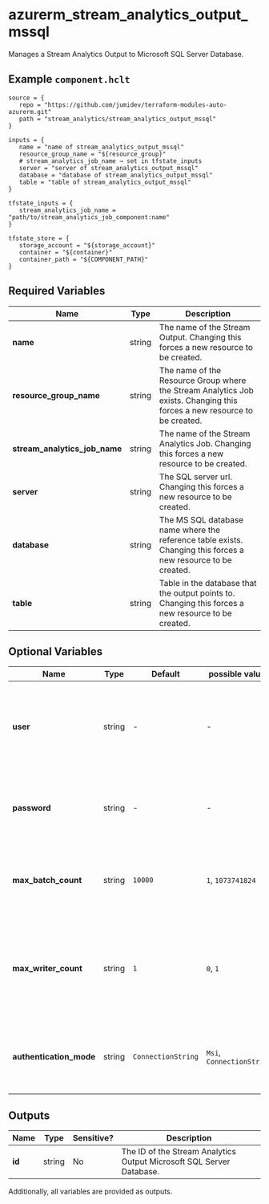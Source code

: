 # azurerm_stream_analytics_output_mssql

Manages a Stream Analytics Output to Microsoft SQL Server Database.

## Example `component.hclt`

```hcl
source = {
   repo = "https://github.com/jumidev/terraform-modules-auto-azurerm.git"   
   path = "stream_analytics/stream_analytics_output_mssql"   
}

inputs = {
   name = "name of stream_analytics_output_mssql"   
   resource_group_name = "${resource_group}"   
   # stream_analytics_job_name → set in tfstate_inputs
   server = "server of stream_analytics_output_mssql"   
   database = "database of stream_analytics_output_mssql"   
   table = "table of stream_analytics_output_mssql"   
}

tfstate_inputs = {
   stream_analytics_job_name = "path/to/stream_analytics_job_component:name"   
}

tfstate_store = {
   storage_account = "${storage_account}"   
   container = "${container}"   
   container_path = "${COMPONENT_PATH}"   
}

```

## Required Variables

| Name | Type |  Description |
| ---- | --------- |  ----------- |
| **name** | string |  The name of the Stream Output. Changing this forces a new resource to be created. | 
| **resource_group_name** | string |  The name of the Resource Group where the Stream Analytics Job exists. Changing this forces a new resource to be created. | 
| **stream_analytics_job_name** | string |  The name of the Stream Analytics Job. Changing this forces a new resource to be created. | 
| **server** | string |  The SQL server url. Changing this forces a new resource to be created. | 
| **database** | string |  The MS SQL database name where the reference table exists. Changing this forces a new resource to be created. | 
| **table** | string |  Table in the database that the output points to. Changing this forces a new resource to be created. | 

## Optional Variables

| Name | Type |  Default  |  possible values |  Description |
| ---- | --------- |  ----------- | ----------- | ----------- |
| **user** | string |  -  |  -  |  Username used to login to the Microsoft SQL Server. Changing this forces a new resource to be created. Required if `authentication_mode` is `ConnectionString`. | 
| **password** | string |  -  |  -  |  Password used together with username, to login to the Microsoft SQL Server. Required if `authentication_mode` is `ConnectionString`. | 
| **max_batch_count** | string |  `10000`  |  `1`, `1073741824`  |  The max batch count to write to the SQL Database. Defaults to `10000`. Possible values are between `1` and `1073741824`. | 
| **max_writer_count** | string |  `1`  |  `0`, `1`  |  The max writer count for the SQL Database. Defaults to `1`. Possible values are `0` which bases the writer count on the query partition and `1` which corresponds to a single writer. | 
| **authentication_mode** | string |  `ConnectionString`  |  `Msi`, `ConnectionString`  |  The authentication mode for the Stream Output. Possible values are `Msi` and `ConnectionString`. Defaults to `ConnectionString`. | 



## Outputs

| Name | Type | Sensitive? | Description |
| ---- | ---- | --------- | --------- |
| **id** | string | No  | The ID of the Stream Analytics Output Microsoft SQL Server Database. | 

Additionally, all variables are provided as outputs.
